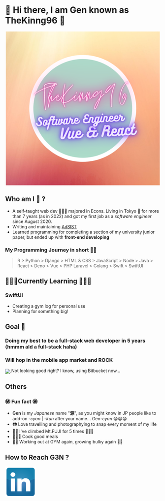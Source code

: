 # 👾 Hi there, I am Gen known as TheKinng96 👾
<p align="center">
  <img src="https://github.com/TheKinng96/TheKinng96/blob/master/you.png" height="500px" />
</p>

## Who am I 🧐 ? 
- A self-taught web dev 👨🏻‍🎓 majored in Econs. Living in Tokyo 🗾 for more than 7 years (as in 2022) and got my first job as a *software engineer* since August 2020.
- Writing and maintaining <a href="https://adsist.ai/">AdSIST</a>
- Learned programming for completing a section of my university junior paper, but ended up with **front-end developing**

### My Programming Journey in short 👨‍💻
> R > Python > Django > HTML & CSS > JavaScript > Node > Java > React > Deno > Vue > PHP Laravel > Golang > Swift > SwiftUI

## 🚀🚀🚀Currently Learning 🚀🚀🚀
### SwiftUI
- Creating a gym log for personal use
- Planning for something big!

## Goal 🤩
### Doing my best to be a full-stack web developer in 5 years (hmmm ald a full-stack haha)
### Will hop in the mobile app market and ROCK
<a href="#" align="center">
  <img align="center" src="https://github-readme-stats.vercel.app/api?username=thekinng96" />
</a>
Not looking good right? I know, using Bitbucket now...

## Others
### ㊙️ Fun fact ㊙️
- **Gen** is my *Japanese* name "**源**", as you might know in JP people like to add-on -*cyan* | -*kun* after your name... Gen-*cyan* 😁😁😁
- 📷 Love travelling and photographying to snap every moment of my life 
- 🗻🗻 I've climbed Mt.FUJI for 5 times 🗻🗻🗻
- 👨🏼‍🍳 Cook good meals 
- 💪🏼 Working out at GYM again, growing bulky again 💪🏼

## How to Reach G3N ?
<a href="https://www.linkedin.com/in/fengyuan-yap-489b7b126/" target="_blank">
  <img src="https://github.com/TheKinng96/TheKinng96/blob/master/pngwing.com%20(1).png" width="100px"/>
</a>
